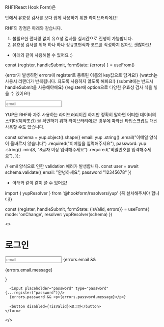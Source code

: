RHF(React Hook Form)은 <form>안에서 유효성 검사를 보다 쉽게 사용하기 위한 라이브러리에요!

RHF의 장점은 아래와 같습니다.

1. 불필요한 랜더링 없이 유효성 검사를 실시간으로 진행이 가능합니다.
2. 유효성 검사를 위해 하나 하나 정규표현식과 코드를 작성하지 않아도 괜찮아요!

- 아래와 같이 사용해볼 수 있어요 :)

const {register, handleSubmit, formState: {errors} } = useFrom()

{error가 발생하면 errors에 register로 등록된 이름의 key값으로 담겨요!}
{watch는 사용시 리랜더가 반복됩니다. 되도록 사용하지 않도록 해봐요!}
{submit에는 반드시 handleSubmit을 사용해야해요}
{register에 option으로 다양한 유효성 검사 식을 넣을 수 있어요!}

<form onSubmt={handleSubmit(onsumbitFunc)}>
		<input placeholder="email" {...register("email", { required: true })} />
</form>

YUP은 RHF와 자주 사용하는 라이브러리이긴 하지만 정확히 말하면 어떠한 데이터의 스키마(제약조건)
을 확인하기 위하 라이브러리에요! 경우에 따라선 타입스크립트 대신 사용할 수도 있습니다.

const schema = yup.object().shape({
email: yup
.string()
.email("이메일 양식이 올바르지 않습니다")
.required("이메일을 입력해주세요"),
password: yup
.string()
.min(8, "8글자 이상 입력해주세요")
.required("비밀번호를 입력해주세요"),
});

// emil 양식으로 인한 validation 에러가 발생합니다.
const user = await schema.validate({
email: "안녕하세요",
password "12345678"
})

- 아래와 같이 같이 쓸 수 있어요!

import { yupResolver } from '@hookform/resolvers/yup'
{꼭 설치해주셔야 합니다!}

const {register, handleSubmit, formState: {isValid, errors}} = useForm({
mode: 'onChange',
resolver: yupResolver(schema)
})

<>
<form onSubmit={handleSubmit(onSubmit)}>
<h1>로그인</h1>
<input placeholder="email" {...register("email")}/>
{errors.email && <p>{errors.email.message}</p>}

      <input placeholder="password" type="password" {...register("password")}/>
      {errors.password && <p>{errors.password.message}</p>}

      <button disabled={!isValid}>로그인</button>
    </form>

</>
